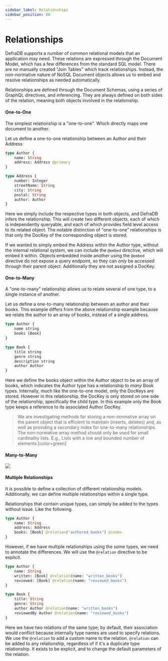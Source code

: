 ```yaml
---
sidebar_label: Relationships
sidebar_position: 80
---
```

# Relationships

DefraDB supports a number of common relational models that an application may need. These relations are expressed through the Document Model, which has a few differences from the standard SQL model. There are no manually created "Join Tables" which track relationships. Instead, the non-normative nature of NoSQL Document objects allows us to embed and resolve relationships as needed automatically. 

Relationships are defined through the Document Schemas, using a series of GraphQL directives, and inferencing. They are always defined on both sides of the relation, meaning both objects involved in the relationship.

#### One-to-One
The simplest relationship is a "one-to-one". Which directly maps one document to another.

Let us define a one-to-one relationship between an Author and their Address

```graphql
type Author {
    name: String
    address: Address @primary
}

type Address {
    number: Integer
    streetName: String
    city: String
    postal: String
    author: Author
}
```

Here we simply include the respective types in both objects, and DefraDB infers the relationship. This will create two different objects, each of which is independently queryable, and each of which provides field level access to its related object. The notable distinction of "one-to-one" relationships is that only the DocKey of the corresponding object is stored.

If we wanted to simply embed the Address within the Author type, without the internal relational system, we can include the `@embed` directive, which will embed it within. Objects embedded inside another using the `@embed` directive do not expose a query endpoint, so they can *only* be accessed through their parent object. Additionally they are not assigned a DocKey.


<!-- *todo*: Should we imply `@relation` directive whenever a type is within another, as in the example above Or, should we be explicit and require the `@relation` directive if we want a relation, and use a `@embed` directive behavior by default instead. [color=orange]
-->

<!--- Here we need to specify a relationship between these types using the `@relation` directive. This tells DefraDB to track the ID of the object, in place of the entire object. If didn't specify `@relation` then in the one-to-one model, the object and all of its fields/data would be directly embedded inside the parent object. --->

#### One-to-Many
A "one-to-many" relationship allows us to relate several of one type, to a single instance of another. 

Let us define a one-to-many relationship between an author and their books. This example differs from the above relationship example because we relate the author to an array of books, instead of a single address.

```graphql
type Author {
    name string
    books [Book]
}

type Book {
    title string
    genre string
    description string
    author Author
}
```

Here we define the books object within the Author object to be an array of books, which indicates the Author type has a relationship to *many* Book types. Internally, much like the one-to-one model, only the DocKeys are stored. However in this relationship, the DocKey is only stored on one side of the relationship, specifically the child type. In this example only the Book type keeps a reference to its associated Author DocKey.

> We are investigating methods for storing a non-normative array on the parent object that is efficient to maintain (inserts, deletes) and, as well as providing a secondary index for one-to-many relationships. The non-normative array method should only be used for small cardinality lists. E.g., Lists with a low and bounded number of elements.[color=green]

#### Many-to-Many
![](https://img.shields.io/badge/Status-TODO-yellow)

#### Multiple Relationships

It is possible to define a collection of different relationship models. Additionally, we can define multiple relationships within a single type.

Relationships that contain unique types, can simply be added to the types without issue. Like the following.
```graphql
type Author {
    name: String
    address: Address
    books: [Book] @relation("authored_books") @index
}
```

However, if we have multiple relationships using the *same* types, we need to annotate the differences. We will use the `@relation` directive to be explicit.
```graphql
type Author {
    name: String
    written: [Book] @relation(name: "written_books")
    reviewed: [Book] @relation(name: "reviewed_books")
}

type Book {
    title: String
    genre: String
    author Author @relation(name: "written_books")
    reviewedBy Author @relation(name: "reviewed_books")
}
```

Here we have two relations of the same type; by default, their association would conflict because internally type names are used to specify relations. We use the `@relation` to add a custom name to the relation. `@relation` can be added to any relationship, regardless of if it's a duplicate type relationship. It exists to be explicit, and to change the default parameters of the relation.